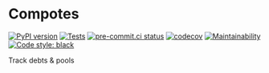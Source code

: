 # Compotes

[![PyPI version](https://badge.fury.io/py/compotes.svg)](https://pypi.org/project/compotes)
[![Tests](https://github.com/nim65s/compotes/actions/workflows/test.yml/badge.svg)](https://github.com/nim65s/compotes/actions/workflows/test.yml)
[![pre-commit.ci status](https://results.pre-commit.ci/badge/github/nim65s/compotes/master.svg)](https://results.pre-commit.ci/latest/github/nim65s/compotes/master)
[![codecov](https://codecov.io/gh/nim65s/compotes/branch/master/graph/badge.svg?token=75XO2X5QW0)](https://codecov.io/gh/nim65s/compotes)
[![Maintainability](https://api.codeclimate.com/v1/badges/a0783da8c0461fe95eaf/maintainability)](https://codeclimate.com/github/nim65s/compotes/maintainability)
[![Code style: black](https://img.shields.io/badge/code%20style-black-000000.svg)](https://github.com/psf/black)

Track debts & pools
